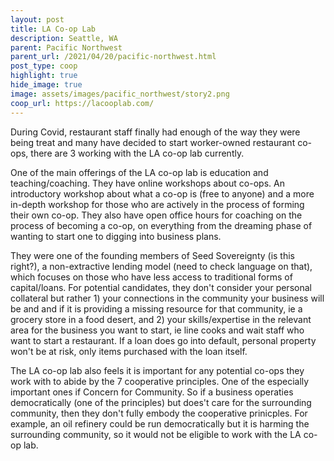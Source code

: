```yaml
---
layout: post
title: LA Co-op Lab
description: Seattle, WA
parent: Pacific Northwest
parent_url: /2021/04/20/pacific-northwest.html
post_type: coop
highlight: true
hide_image: true
image: assets/images/pacific_northwest/story2.png
coop_url: https://lacooplab.com/
---
```


During Covid, restaurant staff finally had enough of the way they were being treat and many have decided to start worker-owned restaurant co-ops, there are 3 working with the LA co-op lab currently.

One of the main offerings of the LA co-op lab is education and teaching/coaching. They have online workshops about co-ops. An introductory workshop about what a co-op is (free to anyone) and a more in-depth workshop for those who are actively in the process of forming their own co-op. They also have open office hours for coaching on the process of becoming a co-op, on everything from the dreaming phase of wanting to start one to digging into business plans.

They were one of the founding members of Seed Sovereignty (is this right?), a non-extractive lending model (need to check language on that), which focuses on those who have less access to traditional forms of capital/loans. For potential candidates, they don't consider your personal collateral but rather 1) your connections in the community your business will be and and if it is providing a missing resource for that community, ie a grocery store in a food desert, and 2) your skills/expertise in the relevant area for the business you want to start, ie line cooks and wait staff who want to start a restaurant. If a loan does go into default, personal property won't be at risk, only items purchased with the loan itself.

The LA co-op lab also feels it is important for any potential co-ops they work with to abide by the 7 cooperative principles. One of the especially important ones if Concern for Community. So if a business operaties democratically (one of the principles) but does't care for the surrounding community, then they don't fully embody the cooperative prinicples. For example, an oil refinery could be run democratically but it is harming the surrounding community, so it would not be eligible to work with the LA co-op lab.